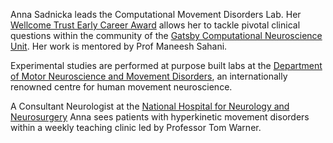 Anna Sadnicka leads the Computational Movement Disorders Lab. Her [Wellcome Trust Early Career Award](https://wellcome.org/) allows her to tackle pivotal clinical questions within the community of the [Gatsby Computational Neuroscience Unit](https://www.ucl.ac.uk/gatsby/gatsby-computational-neuroscience-unit). Her work is mentored by Prof Maneesh Sahani. 

Experimental studies are performed at purpose built labs at the [Department of Motor Neuroscience and Movement Disorders](https://www.ucl.ac.uk/ion/research/research-departments/department-clinical-and-movement-neurosciences), an internationally renowned centre for human movement neuroscience.  

A Consultant Neurologist at the [National Hospital for Neurology and Neurosurgery](https://www.uclh.nhs.uk/our-services/find-consultant/dr-anna-sadnicka) Anna sees patients with hyperkinetic movement disorders within a weekly teaching clinic led by Professor Tom Warner.  